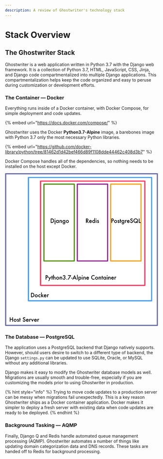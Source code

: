 ```yaml
---
description: A review of Ghostwriter's technology stack
---
```


# Stack Overview

## The Ghostwriter Stack

Ghostwriter is a web application written in Python 3.7 with the Django web framework. It is a collection of Python 3.7, HTML, JavaScript, CSS, Jinja, and Django code compartmentalized into multiple Django applications. This compartmentalization helps keep the code organized and easy to peruse during customization or development efforts.

### The Container — Docker

Everything runs inside of a Docker container, with Docker Compose, for simple deployment and code updates.

{% embed url="https://docs.docker.com/compose/" %}

Ghostwriter uses the Docker **Python3.7-Alpine** image, a barebones image with Python 3.7 only the most necessary Python libraries.

{% embed url="https://github.com/docker-library/python/tree/81462d1d42bef466d89f1108dde44462c408d3b7" %}

Docker Compose handles all of the dependencies, so nothing needs to be installed on the host except Docker.

![Anatomy of the Docker Container for Ghostwriter](../.gitbook/assets/ghostwriter_stack_anatomy.png)

### The Database — PostgreSQL

The application uses a PostgreSQL backend that Django natively supports. However, should users desire to switch to a different type of backend, the Django `settings.py` can be updated to use SQLite, Oracle, or MySQL without any additional libraries.

Django makes it easy to modify the Ghostwriter database models as well. Migrations are usually smooth and trouble-free, especially if you are customizing the models prior to using Ghostwriter in production.

{% hint style="info" %}
Trying to move code updates to a production server can be messy when migrations fail unexpectedly. This is a key reason Ghostwriter ships as a Docker container application. Docker makes it simpler to deploy a fresh server with existing data when code updates are ready to be deployed.
{% endhint %}

### Background Tasking — AQMP

Finally, Django Q and Redis handle automated queue management processing \(AQMP\). Ghostwriter automates a number of things like updating domain categorization data and DNS records. These tasks are handed off to Redis for background processing.


